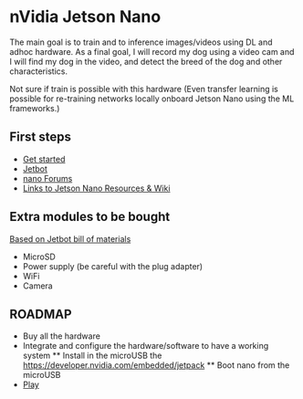 # nVidia Jetson Nano

The main goal is to train and to inference images/videos using DL and adhoc
hardware. As a final goal, I will record my dog using a video cam and I will
find my dog in the video, and detect the breed of the dog and other characteristics.

Not sure if train is possible with this hardware (Even transfer learning is possible for re-training networks locally onboard Jetson Nano using the ML frameworks.)

## First steps

* [Get started](https://developer.nvidia.com/embedded/learn/get-started-jetson-nano-devkit)
* [Jetbot](https://github.com/NVIDIA-AI-IOT/jetbot/wiki)
* [nano Forums](https://devtalk.nvidia.com/default/board/371/)
* [Links to Jetson Nano Resources & Wiki](https://devtalk.nvidia.com/default/topic/1048642/jetson-nano/links-to-jetson-nano-resources-amp-wiki/)

## Extra modules to be bought

[Based on Jetbot bill of materials](https://github.com/NVIDIA-AI-IOT/jetbot/wiki/bill-of-materials)

* MicroSD
* Power supply (be careful with the plug adapter)
* WiFi
* Camera

## ROADMAP

* Buy all the hardware
* Integrate and configure the hardware/software to have a working system
** Install in the microUSB the https://developer.nvidia.com/embedded/jetpack
** Boot nano from the microUSB
* [Play](https://developer.nvidia.com/embedded/learn/get-started-jetson-nano-devkit#next) 